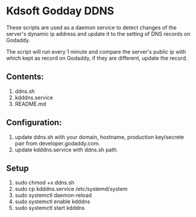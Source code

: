 # Kdsoft Godday DDNS

These scripts are used as a daemon service to detect changes of the server's dynamic ip address and update it to the setting of DNS records on Godaddy.

The script will run every 1 minute and compare the server's public ip with which kept as record on Godaddy, if they are different, update the record.

## Contents:
1. ddns.sh
2. kdddns.service
3. README.md

## Configuration:
1. update ddns.sh with your domain, hostname, production key/secrete pair from developer.godaddy.com.
2. update kdddns.service with ddns.sh path.

## Setup
1. sudo chmod +x ddns.sh
2. sudo cp kdddns.service /etc/systemd/system
3. sudo systemctl daemon-reload
4. sudo systemctl enable kdddns
5. sudo systemctl start kdddns 
